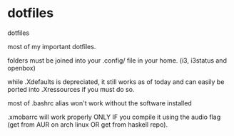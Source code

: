 # dotfiles
dotfiles

most of my important dotfiles.

folders must be joined into your .config/ file in your home. (i3, i3status and openbox)

while .Xdefaults is depreciated, it still works as of today and can easily be ported into .Xressources if you must do so.

most of .bashrc alias won't work without the software installed

.xmobarrc will work properly ONLY IF you compile it using the audio flag (get from AUR on arch linux OR get from haskell repo).
